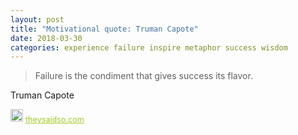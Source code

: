```yaml
---
layout: post
title: "Motivational quote: Truman Capote"
date: 2018-03-30
categories: experience failure inspire metaphor success wisdom
---
```

> Failure is the condiment that gives success its flavor.

Truman Capote

<span style="z-index:50;font-size:0.9em;"><img src="https://theysaidso.com/branding/theysaidso.png" height="20" width="20" alt="theysaidso.com"/><a href="https://theysaidso.com" title="Powered by quotes from theysaidso.com" style="color: #9fcc25; margin-left: 4px; vertical-align: middle;">theysaidso.com</a></span>
